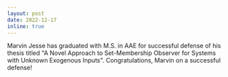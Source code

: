 ```yaml
---
layout: post
date: 2022-12-17
inline: true
---
```


Marvin Jesse has graduated with M.S. in AAE for successful defense of his thesis titled "A Novel Approach to Set-Membership Observer for Systems with Unknown Exogenous Inputs". Congratulations, Marvin on a successful defense!